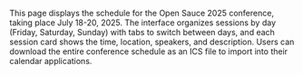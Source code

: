 This page displays the schedule for the Open Sauce 2025 conference, taking place July 18-20, 2025. The interface organizes sessions by day (Friday, Saturday, Sunday) with tabs to switch between days, and each session card shows the time, location, speakers, and description. Users can download the entire conference schedule as an ICS file to import into their calendar applications.

<!-- Generated from commit: 29c8298363869bbd4b4e7c51378c20dc8ac30c39 -->